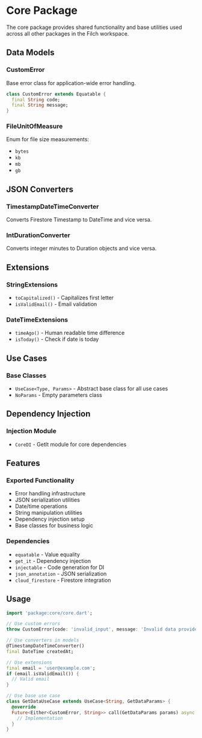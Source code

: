 # Core Package

The core package provides shared functionality and base utilities used across all other packages in the Filch workspace.

## Data Models

### CustomError
Base error class for application-wide error handling.

```dart
class CustomError extends Equatable {
  final String code;
  final String message;
}
```

### FileUnitOfMeasure
Enum for file size measurements:
- `bytes`
- `kb` 
- `mb`
- `gb`

## JSON Converters

### TimestampDateTimeConverter
Converts Firestore Timestamp to DateTime and vice versa.

### IntDurationConverter  
Converts integer minutes to Duration objects and vice versa.

## Extensions

### StringExtensions
- `toCapitalized()` - Capitalizes first letter
- `isValidEmail()` - Email validation

### DateTimeExtensions  
- `timeAgo()` - Human readable time difference
- `isToday()` - Check if date is today

## Use Cases

### Base Classes
- `UseCase<Type, Params>` - Abstract base class for all use cases
- `NoParams` - Empty parameters class

## Dependency Injection

### Injection Module
- `CoreDI` - GetIt module for core dependencies

## Features

### Exported Functionality
- Error handling infrastructure
- JSON serialization utilities
- Date/time operations
- String manipulation utilities
- Dependency injection setup
- Base classes for business logic

### Dependencies
- `equatable` - Value equality
- `get_it` - Dependency injection
- `injectable` - Code generation for DI
- `json_annotation` - JSON serialization
- `cloud_firestore` - Firestore integration

## Usage

```dart
import 'package:core/core.dart';

// Use custom errors
throw CustomError(code: 'invalid_input', message: 'Invalid data provided');

// Use converters in models
@TimestampDateTimeConverter()
final DateTime createdAt;

// Use extensions
final email = 'user@example.com';
if (email.isValidEmail()) {
  // Valid email
}

// Use base use case
class GetDataUseCase extends UseCase<String, GetDataParams> {
  @override
  Future<Either<CustomError, String>> call(GetDataParams params) async {
    // Implementation
  }
}
```
